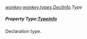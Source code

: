 _[wonkey](../../modules/wonkey/wonkey-module.md):[wonkey.types](../../modules/wonkey/wonkey-types.md).[DeclInfo](../../modules/wonkey/wonkey-types-declinfo.md).Type_
##### Property Type:[Typeinfo](../../modules/wonkey/wonkey-types-typeinfo.md)
Declaration type.
